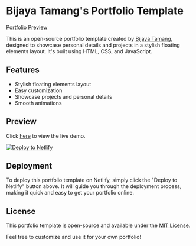 # Bijaya Tamang's Portfolio Template

[Portfolio Preview](https://bijaytamang.netlify.app)

This is an open-source portfolio template created by [Bijaya Tamang](https://bijaytamang.netlify.app/), designed to showcase personal details and projects in a stylish floating elements layout. It's built using HTML, CSS, and JavaScript.

## Features

- Stylish floating elements layout
- Easy customization
- Showcase projects and personal details
- Smooth animations

## Preview

Click [here](https://bijaytamang.netlify.app/) to view the live demo.

[![Deploy to Netlify](https://www.netlify.com/img/deploy/button.svg)](https://app.netlify.com/start/deploy?repository=https://github.com/bijaytamang/bijaytamang.github.io)

## Deployment

To deploy this portfolio template on Netlify, simply click the "Deploy to Netlify" button above. It will guide you through the deployment process, making it quick and easy to get your portfolio online.

## License

This portfolio template is open-source and available under the [MIT License](LICENSE).

Feel free to customize and use it for your own portfolio!


